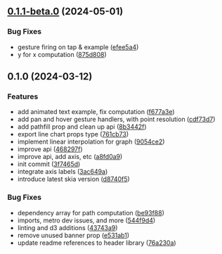 

## [0.1.1-beta.0](https://github.com/codeherence/react-native-graph/compare/v0.1.0...v0.1.1-beta.0) (2024-05-01)


### Bug Fixes

* gesture firing on tap & example ([efee5a4](https://github.com/codeherence/react-native-graph/commit/efee5a46738c9c59332b0b0120aa8f1ecac207db))
* y for x computation ([875d808](https://github.com/codeherence/react-native-graph/commit/875d8086734c4cbc30d86bc4e5aedde9d6a3105d))

## 0.1.0 (2024-03-12)


### Features

* add animated text example, fix computation ([f677a3e](https://github.com/codeherence/react-native-graph/commit/f677a3e1bb92edc7cf8694f9923f97b04a703693))
* add pan and hover gesture handlers, with point resolution ([cdf73d7](https://github.com/codeherence/react-native-graph/commit/cdf73d7f81eedc983d233fb1ae073168c83f370b))
* add pathfill prop and clean up api ([8b3442f](https://github.com/codeherence/react-native-graph/commit/8b3442fb994b3f6924f3be64a14cbba4960c434e))
* export line chart props type ([761cb73](https://github.com/codeherence/react-native-graph/commit/761cb73433510a9dd1289e2b78d62e3ae82d91de))
* implement linear interpolation for graph ([9054ce2](https://github.com/codeherence/react-native-graph/commit/9054ce256c8e3e3354cb93555fb97c5962bd4e8e))
* improve api ([468297f](https://github.com/codeherence/react-native-graph/commit/468297f3b7bf253d398cbe317b31897a29d302bc))
* improve api, add axis, etc ([a8fd0a9](https://github.com/codeherence/react-native-graph/commit/a8fd0a910e6cb9d7fa1690c10c1315b216be44db))
* init commit ([3f7465d](https://github.com/codeherence/react-native-graph/commit/3f7465d91c3eb3950bc7aa92688bd07ad150aa4c))
* integrate axis labels ([3ac649a](https://github.com/codeherence/react-native-graph/commit/3ac649a39f6a783cdc8d68a379fc0bca29ed0759))
* introduce latest skia version ([d8740f5](https://github.com/codeherence/react-native-graph/commit/d8740f55e9bc4b58462fd9d73a8b33d3527fa84c))


### Bug Fixes

* dependency array for path computation ([be93f88](https://github.com/codeherence/react-native-graph/commit/be93f88dd8fb5e3b38b4c90acbee0b3e0b830a81))
* imports, metro dev issues, and more ([544f9d4](https://github.com/codeherence/react-native-graph/commit/544f9d4bd7544262c807ef5d90f534ecb1abb6d6))
* linting and d3 additions ([43743a9](https://github.com/codeherence/react-native-graph/commit/43743a97edb124c7bb63f2a1b8246cd8d2aab0cf))
* remove unused banner prop ([e531ab1](https://github.com/codeherence/react-native-graph/commit/e531ab126868d13d992be5c4455d9eb8bc16c109))
* update readme references to header library ([76a230a](https://github.com/codeherence/react-native-graph/commit/76a230af5cf351a9c3d6ab8396ac85d51d6950de))